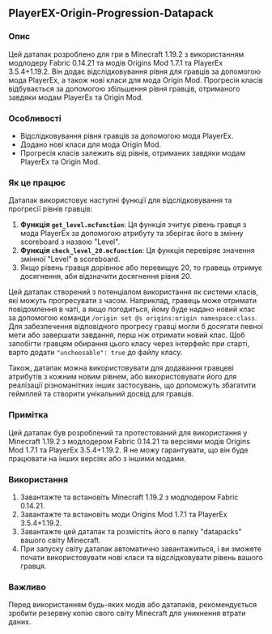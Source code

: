 ## PlayerEX-Origin-Progression-Datapack

### Опис
Цей датапак розроблено для гри в Minecraft 1.19.2 з використанням модлодеру Fabric 0.14.21 та модів Origins Mod 1.7.1 та PlayerEx 3.5.4+1.19.2. Він додає відслідковування рівня для гравців за допомогою мода PlayerEx, а також нові класи для мода Origin Mod. Прогресія класів відбувається за допомогою збільшення рівня гравців, отриманого завдяки модам PlayerEx та Origin Mod.

### Особливості
- Відслідковування рівня гравців за допомогою мода PlayerEx.
- Додано нові класи для мода Origin Mod.
- Прогресія класів залежить від рівнів, отриманих завдяки модам PlayerEx та Origin Mod.

### Як це працює
Датапак використовує наступні функції для відслідковування та прогресії рівнів гравців:

1. **Функція `get_level.mcfunction`**: Ця функція зчитує рівень гравця з мода PlayerEx за допомогою атрибуту та зберігає його в змінну scoreboard з назвою "Level".
2. **Функція `check_level_20.mcfunction`**: Ця функція перевіряє значення змінної "Level" в scoreboard.
3.  Якщо рівень гравця дорівнює або перевищує 20, то гравець отримує досягнення, аби відзначити досягнення рівня 20.

Цей датапак створений з потенціалом використання як системи класів, які можуть прогресувати з часом. Наприклад, гравець може отримати повідомлення в чаті, а якщо погодиться, йому буде надано новий клас за допомогою команди `/origin set @s origins:origin namespace:class`. Для забезпечення відповідного прогресу гравці могли б досягати певної мети або завершати завдання, перш ніж отримати новий клас. Щоб запобігти гравцям обирання цього класу через інтерфейс при старті, варто додати `"unchoosable": true` до файлу класу.

Також, датапак можна використовувати для додавання гравцеві атрибутів з кожним новим рівнем, або використовувати його для реалізації різноманітних інших застосувань, що допоможуть збагатити геймплей та створити унікальний досвід для гравців.

### Примітка
Цей датапак був розроблений та протестований для використання у Minecraft 1.19.2 з модлодером Fabric 0.14.21 та версіями модів Origins Mod 1.7.1 та PlayerEx 3.5.4+1.19.2. Я не можу гарантувати, що він буде працювати на інших версіях або з іншими модами.

### Використання
1. Завантажте та встановіть Minecraft 1.19.2 з модлодером Fabric 0.14.21.
2. Завантажте та встановіть моди Origins Mod 1.7.1 та PlayerEx 3.5.4+1.19.2.
3. Завантажте цей датапак та розмістіть його в папку "datapacks" вашого світу Minecraft.
4. При запуску світу датапак автоматично завантажиться, і ви зможете почати використовувати нові класи та відслідковувати рівень вашого гравця.

### Важливо
Перед використанням будь-яких модів або датапаків, рекомендується зробити резервну копію свого світу Minecraft для уникнення втрати даних.
